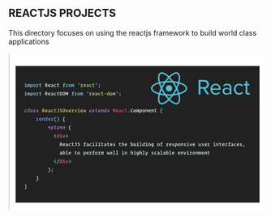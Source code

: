 ## REACTJS PROJECTS

This directory focuses on using the reactjs framework to build world class applications

![Alt text](techNewsSite/technews/img/Screenshot3.png)
